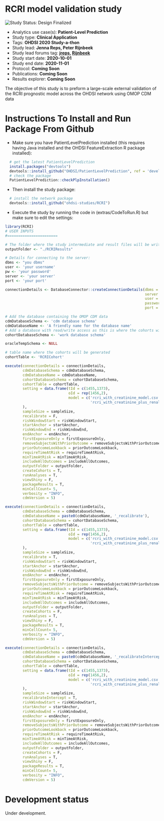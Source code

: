 RCRI model validation study
=============

<img src="https://img.shields.io/badge/Study%20Status-Design%20Finalized-brightgreen.svg" alt="Study Status: Design Finalized">

- Analytics use case(s): **Patient-Level Prediction**
- Study type: **Clinical Application**
- Tags: **OHDSI 2020 Study-a-thon**
- Study lead: **Jenna Reps, Peter Rijnbeek**
- Study lead forums tag: **[jreps](https://forums.ohdsi.org/u/jreps), [Rijnbeek](https://forums.ohdsi.org/u/Rijnbeek)**
- Study start date: **2020-10-01**
- Study end date: **2020-11-01**
- Protocol: **Coming Soon**
- Publications: **Coming Soon**
- Results explorer: **Coming Soon**

The objective of this study is to preform a large-scale external validation of the RCRI prognostic model across the OHDSI network using OMOP CDM data

Instructions To Install and Run Package From Github
===================

- Make sure you have PatientLevelPrediction installed (this requires having Java installed and the OHDSI FeatureExtraction R package installed):

```r
  # get the latest PatientLevelPrediction
  install.packages("devtools")
  devtools::install_github("OHDSI/PatientLevelPrediction", ref = 'development')
  # check the package
  PatientLevelPrediction::checkPlpInstallation()
```

- Then install the study package:
```r
  # install the network package
  devtools::install_github("ohdsi-studies/RCRI")
```

- Execute the study by running the code in (extras/CodeToRun.R) but make sure to edit the settings:
```r
library(RCRI)
# USER INPUTS
#=======================

# The folder where the study intermediate and result files will be written:
outputFolder <- "./RCRIResults"

# Details for connecting to the server:
dbms <- "you dbms"
user <- 'your username'
pw <- 'your password'
server <- 'your server'
port <- 'your port'

connectionDetails <- DatabaseConnector::createConnectionDetails(dbms = dbms,
                                                                server = server,
                                                                user = user,
                                                                password = pw,
                                                                port = port)

# Add the database containing the OMOP CDM data
cdmDatabaseSchema <- 'cdm database schema'
cdmDatabaseName <- 'A friendly name for the database name'
# Add a database with read/write access as this is where the cohorts will be generated
cohortDatabaseSchema <- 'work database schema'

oracleTempSchema <- NULL

# table name where the cohorts will be generated
cohortTable <- 'RCRICohort'

execute(connectionDetails = connectionDetails,
        cdmDatabaseSchema = cdmDatabaseSchema,
        cdmDatabaseName = cdmDatabaseName,
        cohortDatabaseSchema = cohortDatabaseSchema,
        cohortTable = cohortTable,
        setting = data.frame(tId = c(1455,1373), 
                             oId = rep(1456,2), 
                             model = c('rcri_with_creatinine_model.csv',
                                       'rcri_with_creatinine_plus_renal_model.csv')
        ),
        sampleSize = sampleSize, 
        recalibrate = F,
        riskWindowStart = riskWindowStart,
        startAnchor = startAnchor,
        riskWindowEnd = riskWindowEnd,
        endAnchor = endAnchor,
        firstExposureOnly = firstExposureOnly,
        removeSubjectsWithPriorOutcome = removeSubjectsWithPriorOutcome,
        priorOutcomeLookback = priorOutcomeLookback,
        requireTimeAtRisk = requireTimeAtRisk,
        minTimeAtRisk = minTimeAtRisk,
        includeAllOutcomes = includeAllOutcomes,
        outputFolder = outputFolder,
        createCohorts = T,
        runAnalyses = T,
        viewShiny = F,
        packageResults = T, 
        minCellCount= 5,
        verbosity = "INFO",
        cdmVersion = 5)

execute(connectionDetails = connectionDetails,
        cdmDatabaseSchema = cdmDatabaseSchema,
        cdmDatabaseName = paste0(cdmDatabaseName, '_recalibrate'),
        cohortDatabaseSchema = cohortDatabaseSchema,
        cohortTable = cohortTable,
        setting = data.frame(tId = c(1455,1373), 
                             oId = rep(1456,2), 
                             model = c('rcri_with_creatinine_model.csv',
                                       'rcri_with_creatinine_plus_renal_model.csv')
        ),
        sampleSize = sampleSize, 
        recalibrate = T,
        riskWindowStart = riskWindowStart,
        startAnchor = startAnchor,
        riskWindowEnd = riskWindowEnd,
        endAnchor = endAnchor,
        firstExposureOnly = firstExposureOnly,
        removeSubjectsWithPriorOutcome = removeSubjectsWithPriorOutcome,
        priorOutcomeLookback = priorOutcomeLookback,
        requireTimeAtRisk = requireTimeAtRisk,
        minTimeAtRisk = minTimeAtRisk,
        includeAllOutcomes = includeAllOutcomes,
        outputFolder = outputFolder,
        createCohorts = F,
        runAnalyses = T,
        viewShiny = F,
        packageResults = T, 
        minCellCount= 5,
        verbosity = "INFO",
        cdmVersion = 5)

execute(connectionDetails = connectionDetails,
        cdmDatabaseSchema = cdmDatabaseSchema,
        cdmDatabaseName = paste0(cdmDatabaseName, '_recalibrateIntercept'),
        cohortDatabaseSchema = cohortDatabaseSchema,
        cohortTable = cohortTable,
        setting = data.frame(tId = c(1455,1373), 
                             oId = rep(1456,2), 
                             model = c('rcri_with_creatinine_model.csv',
                                       'rcri_with_creatinine_plus_renal_model.csv')
        ),
        sampleSize = sampleSize, 
        recalibrateIntercept = T,
        riskWindowStart = riskWindowStart,
        startAnchor = startAnchor,
        riskWindowEnd = riskWindowEnd,
        endAnchor = endAnchor,
        firstExposureOnly = firstExposureOnly,
        removeSubjectsWithPriorOutcome = removeSubjectsWithPriorOutcome,
        priorOutcomeLookback = priorOutcomeLookback,
        requireTimeAtRisk = requireTimeAtRisk,
        minTimeAtRisk = minTimeAtRisk,
        includeAllOutcomes = includeAllOutcomes,
        outputFolder = outputFolder,
        createCohorts = F,
        runAnalyses = T,
        viewShiny = F, 
        packageResults = T, 
        minCellCount= 5,
        verbosity = "INFO",
        cdmVersion = 5)
```
# Development status
Under development.

